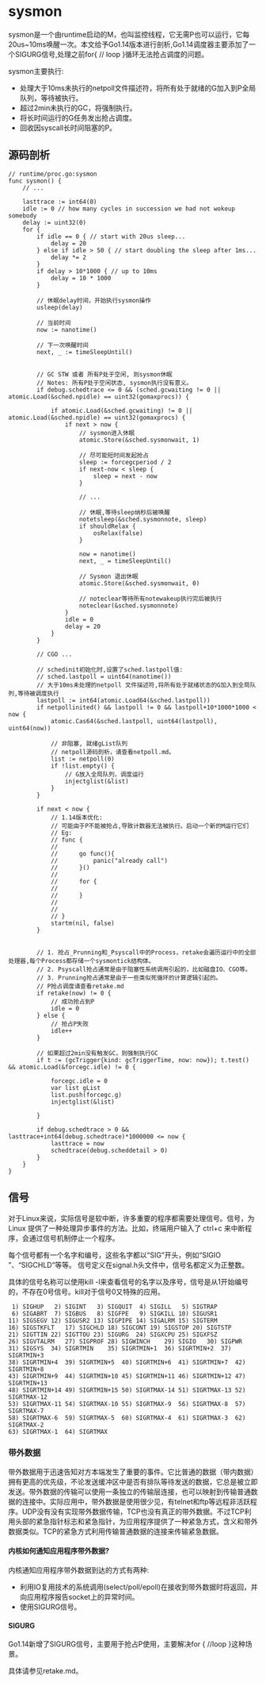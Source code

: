 # sysmon
sysmon是一个由runtime启动的M，也叫监控线程，它无需P也可以运行，它每20us~10ms唤醒一次。本文给予Go1.14版本进行剖析,Go1.14调度器主要添加了一个SIGURG信号,处理之前for{ // loop }循环无法抢占调度的问题。

sysmon主要执行:

* 处理大于10ms未执行的netpoll文件描述符，将所有处于就绪的G加入到P全局队列，等待被执行。
* 超过2min未执行的GC，将强制执行。
* 将长时间运行的G任务发出抢占调度。
* 回收因syscall长时间阻塞的P。

## 源码剖析

```
// runtime/proc.go:sysmon
func sysmon() {
	// ...

	lasttrace := int64(0)
	idle := 0 // how many cycles in succession we had not wokeup somebody
	delay := uint32(0)
	for {
		if idle == 0 { // start with 20us sleep...
			delay = 20
		} else if idle > 50 { // start doubling the sleep after 1ms...
			delay *= 2
		}
		if delay > 10*1000 { // up to 10ms
			delay = 10 * 1000
		}

        // 休眠delay时间，开始执行sysmon操作
		usleep(delay)

		// 当前时间
		now := nanotime()

		// 下一次唤醒时间
		next, _ := timeSleepUntil()


		// GC STW 或者 所有P处于空闲, 则sysmon休眠
		// Notes: 所有P处于空闲状态, sysmon执行没有意义。
		if debug.schedtrace <= 0 && (sched.gcwaiting != 0 || atomic.Load(&sched.npidle) == uint32(gomaxprocs)) {

			if atomic.Load(&sched.gcwaiting) != 0 || atomic.Load(&sched.npidle) == uint32(gomaxprocs) {
				if next > now {
					// sysmon进入休眠
					atomic.Store(&sched.sysmonwait, 1)

					// 尽可能短时间发起抢占
					sleep := forcegcperiod / 2
					if next-now < sleep {
						sleep = next - now
					}

					// ...

					// 休眠,等待sleep纳秒后被唤醒
					notetsleep(&sched.sysmonnote, sleep)
					if shouldRelax {
						osRelax(false)
					}

					now = nanotime()
					next, _ = timeSleepUntil()

					// Sysmon 退出休眠
					atomic.Store(&sched.sysmonwait, 0)

					// noteclear等待所有notewakeup执行完后被执行
					noteclear(&sched.sysmonnote)
				}
				idle = 0
				delay = 20
			}
		}

		// CGO ...

		// schedinit初始化时,设置了sched.lastpoll值:
		// sched.lastpoll = uint64(nanotime())
		// 大于10ms未处理的netpoll 文件描述符,将所有处于就绪状态的G加入到全局队列,等待被调度执行
		lastpoll := int64(atomic.Load64(&sched.lastpoll))
		if netpollinited() && lastpoll != 0 && lastpoll+10*1000*1000 < now {
			atomic.Cas64(&sched.lastpoll, uint64(lastpoll), uint64(now))

			// 非阻塞, 就绪gList队列
            // netpoll源码剖析，请查看netpoll.md。
			list := netpoll(0)
			if !list.empty() {
				// G放入全局队列，调度运行
				injectglist(&list)
			}
		}

		if next < now {
			// 1.14版本优化:
			// 可能由于P不能被抢占,导致计数器无法被执行。启动一个新的M运行它们
			// Eg:
			// func {
			//
			// 		go func(){
			//			panic("already call")
			// 		}()
			//	
			//		for {
			//
			//		}
			//
			//
			// }
			startm(nil, false)
		}


		// 1. 抢占_Prunning和_Psyscall中的Process，retake会遍历运行中的全部处理器,每个Process都存储一个sysmontick结构体。
		// 2. Psyscall抢占通常是由于阻塞性系统调用引起的，比如磁盘IO、CGO等。
		// 3. Prunning抢占通常是由于一些类似死循环的计算逻辑引起的。
        // P抢占调度请查看retake.md
		if retake(now) != 0 {
			// 成功抢占到P
			idle = 0
		} else {
			// 抢占P失败
			idle++
		}

		// 如果超过2min没有触发GC，则强制执行GC
		if t := (gcTrigger{kind: gcTriggerTime, now: now}); t.test() && atomic.Load(&forcegc.idle) != 0 {

			forcegc.idle = 0
			var list gList
			list.push(forcegc.g)
			injectglist(&list)

		}

		if debug.schedtrace > 0 && lasttrace+int64(debug.schedtrace)*1000000 <= now {
			lasttrace = now
			schedtrace(debug.scheddetail > 0)
		}
	}
}
```

## 信号
对于Linux来说，实际信号是软中断，许多重要的程序都需要处理信号。信号，为 Linux 提供了一种处理异步事件的方法。比如，终端用户输入了 ctrl+c 来中断程序，会通过信号机制停止一个程序。

每个信号都有一个名字和编号，这些名字都以“SIG”开头，例如“SIGIO ”、“SIGCHLD”等等。
信号定义在signal.h头文件中，信号名都定义为正整数。

具体的信号名称可以使用kill -l来查看信号的名字以及序号，信号是从1开始编号的，不存在0号信号。kill对于信号0又特殊的应用。

```
 1) SIGHUP	 2) SIGINT	 3) SIGQUIT	 4) SIGILL	 5) SIGTRAP
 6) SIGABRT	 7) SIGBUS	 8) SIGFPE	 9) SIGKILL	10) SIGUSR1
11) SIGSEGV	12) SIGUSR2	13) SIGPIPE	14) SIGALRM	15) SIGTERM
16) SIGSTKFLT	17) SIGCHLD	18) SIGCONT	19) SIGSTOP	20) SIGTSTP
21) SIGTTIN	22) SIGTTOU	23) SIGURG	24) SIGXCPU	25) SIGXFSZ
26) SIGVTALRM	27) SIGPROF	28) SIGWINCH	29) SIGIO	30) SIGPWR
31) SIGSYS	34) SIGRTMIN	35) SIGRTMIN+1	36) SIGRTMIN+2	37) SIGRTMIN+3
38) SIGRTMIN+4	39) SIGRTMIN+5	40) SIGRTMIN+6	41) SIGRTMIN+7	42) SIGRTMIN+8
43) SIGRTMIN+9	44) SIGRTMIN+10	45) SIGRTMIN+11	46) SIGRTMIN+12	47) SIGRTMIN+13
48) SIGRTMIN+14	49) SIGRTMIN+15	50) SIGRTMAX-14	51) SIGRTMAX-13	52) SIGRTMAX-12
53) SIGRTMAX-11	54) SIGRTMAX-10	55) SIGRTMAX-9	56) SIGRTMAX-8	57) SIGRTMAX-7
58) SIGRTMAX-6	59) SIGRTMAX-5	60) SIGRTMAX-4	61) SIGRTMAX-3	62) SIGRTMAX-2
63) SIGRTMAX-1	64) SIGRTMAX
```
### 带外数据
带外数据用于迅速告知对方本端发生了重要的事件。它比普通的数据（带内数据）拥有更高的优先级，不论发送缓冲区中是否有排队等待发送的数据，它总是被立即发送。带外数据的传输可以使用一条独立的传输层连接，也可以映射到传输普通数据的连接中。实际应用中，带外数据是使用很少见，有telnet和ftp等远程非活跃程序。UDP没有没有实现带外数据传输，TCP也没有真正的带外数据。不过TCP利用头部的紧急指针标志和紧急指针，为应用程序提供了一种紧急方式，含义和带外数据类似。TCP的紧急方式利用传输普通数据的连接来传输紧急数据。

#### 内核如何通知应用程序带外数据?

内核通知应用程序带外数据到达的方式有两种:

* 利用IO复用技术的系统调用(select/poll/epoll)在接收到带外数据时将返回，并向应用程序报告socket上的异常时间。
* 使用SIGURG信号。


#### SIGURG
Go1.14新增了SIGURG信号，主要用于抢占P使用，主要解决for { //loop }这种场景。

具体请参见retake.md。